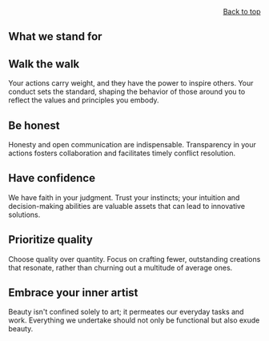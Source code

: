 <div id="readme" class="Box-body readme blob js-code-block-container">
<article class="markdown-body entry-content p-3 p-md-6" itemprop="text">
<p align="right">
<a href="https://github.com/oreol-ag/oreol-web#--advanced-computing-technologies">Back to top</a>
</p>

# What we stand for

## Walk the walk
Your actions carry weight, and they have the power to inspire others. Your conduct sets the standard, shaping the behavior of those around you to reflect the values and principles you embody.
    
## Be honest
Honesty and open communication are indispensable. Transparency in your actions fosters collaboration and facilitates timely conflict resolution.

## Have confidence
We have faith in your judgment. Trust your instincts; your intuition and decision-making abilities are valuable assets that can lead to innovative solutions.
    
## Prioritize quality 
Choose quality over quantity. Focus on crafting fewer, outstanding creations that resonate, rather than churning out a multitude of average ones.

## Embrace your inner artist
Beauty isn't confined solely to art; it permeates our everyday tasks and work. Everything we undertake should not only be functional but also exude beauty.